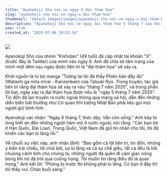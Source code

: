 ```yaml
---
title: "Ayanokoji Sho noi ve ngay X dai tham hoa"
slug: "ayanokoji-sho-noi-ve-ngay-x-dai-tham-hoa"
thumbnail: "data/6.images/images/ayanokoji-sho-noi-ve-ngay-x-dai-tham-hoa.webp"
description: "Ayanokoji Sho noi ve ngay dai tham hoa 5 thang 7 sau khi ngay do qua ma khong co gi xay ra. Anh coi cac du doan va tin don la loi canh bao dang gia."
use: true
created_at: "2025-07-06 20:52:54"
---
```


![](/images/20250706-00351094-tospoweb-000-2-view.webp)

Ayanokoji Sho của nhóm "Kishidan" (49 tuổi) đã cập nhật tài khoản "X" (trước đây là Twitter) của mình vào ngày 6. Anh đã chia sẻ tâm trạng của mình một đêm sau ngày được tiên tri là "đại thảm họa" sẽ xảy ra.

Khởi nguồn là từ bộ manga "Tương lai tôi đã thấy Phiên bản đầy đủ" (Watashi ga mita mirai - Kanzenban) của Tatsuki Ryo. Trong truyện, tác giả tiên tri rằng đại thảm họa sẽ xảy ra vào "tháng 7 năm 2025", và trong phần lời bạt, ngày xảy ra đại thảm họa được nêu là "ngày 5 tháng 7 năm 2025". Tin đồn đã lan truyền ra nước ngoài thông qua mạng xã hội, dẫn đến những diễn biến bất thường như Cơ quan Khí tượng Nhật Bản phải kêu gọi mọi người giữ bình tĩnh.

Ayanokoji xác nhận: "Ngày 6 tháng 7, thức dậy. Vẫn còn sống." Anh bày tỏ lòng biết ơn đến những người hâm mộ ở nước ngoài, nói rằng: "Các bạn bè ở Hàn Quốc, Đài Loan, Trung Quốc, Việt Nam đã gửi tin nhắn cho tôi, tôi đã khiến các bạn lo lắng rồi."

Về chuỗi sự việc này, anh nhận định: "Bao gồm cả lời tiên tri, tin đồn, những ý kiến trái chiều, lời chửi bới, sự lo lắng và cả sự chế giễu, tất cả đều là hồi chuông cảnh tỉnh cho chúng ta, những người đã quên đi cảm giác nóng bỏng khi nó đã trôi qua cuống họng. Tôi muốn tin rằng điều đó là quan trọng." Anh kết lời: "Phòng bị trước thì không phải lo lắng. Có bạn ở đây thì tôi thấy vui. Chào buổi sáng."